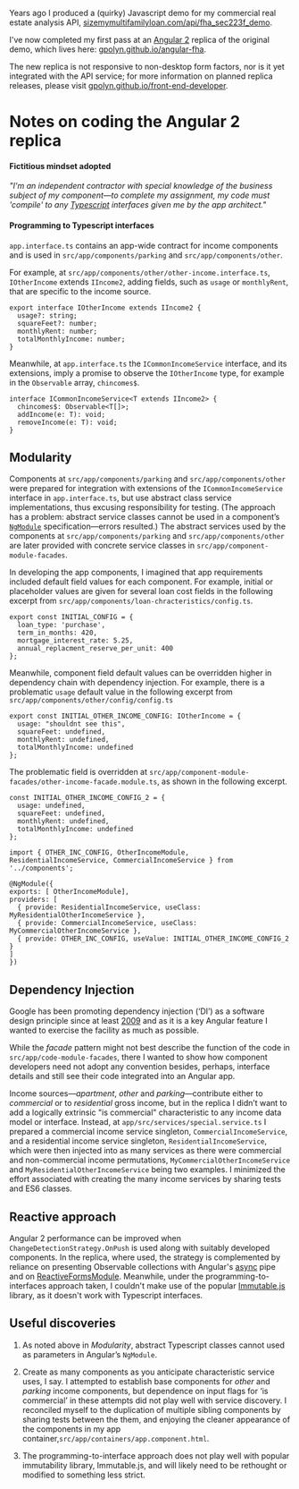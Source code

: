 Years ago I produced a (quirky) Javascript demo for my commercial real estate analysis API, [sizemymultifamilyloan.com/api/fha_sec223f_demo](http://www.sizemymultifamilyloan.com/api/fha_sec223f_demo).

I've now completed my first pass at an [Angular 2](https://angular.io/) replica of the original demo, which lives here: [gpolyn.github.io/angular-fha](https://gpolyn.github.io/angular-fha).

The new replica is not responsive to non-desktop form factors, nor is it yet integrated with the API service; for more information on planned replica releases, please visit [gpolyn.github.io/front-end-developer](https://gpolyn.github.io/front-end-developer).

# Notes on coding the Angular 2 replica

#### Fictitious mindset adopted 

_"I'm an independent contractor with special knowledge of the business subject of my component&mdash;to complete my assignment, my code must 'compile' to any [Typescript](http://www.typescriptlang.org) interfaces given me by the app architect."_ 

#### Programming to Typescript interfaces

`app.interface.ts` contains an app-wide contract for income components and is used in `src/app/components/parking` and `src/app/components/other`.

For example, at `src/app/components/other/other-income.interface.ts`, `IOtherIncome` extends `IIncome2`, adding fields, such as `usage` or `monthlyRent`, that are specific to the income source.

```
export interface IOtherIncome extends IIncome2 {
  usage?: string;
  squareFeet?: number;
  monthlyRent: number;
  totalMonthlyIncome: number;
}
```
Meanwhile, at `app.interface.ts` the `ICommonIncomeService` interface, and its extensions, imply a promise to observe the `IOtherIncome` type, for example in the `Observable` array, `chincomes$`.
```
interface ICommonIncomeService<T extends IIncome2> {
  chincomes$: Observable<T[]>; 
  addIncome(e: T): void;
  removeIncome(e: T): void;
}
```

## Modularity

Components at `src/app/components/parking` and `src/app/components/other` were prepared for integration with extensions of the `ICommonIncomeService` interface in `app.interface.ts`, but use abstract class service implementations, thus excusing responsibility for testing. (The approach has a problem: abstract service classes cannot be used in a component’s [`NgModule`](https://angular.io/docs/ts/latest/api/core/index/NgModule-interface.html) specification&mdash;errors resulted.) The abstract services used by the components at `src/app/components/parking` and `src/app/components/other` are later provided with concrete service classes in `src/app/component-module-facades`.

In developing the app components, I imagined that app requirements included default field values for each component. For example, initial or placeholder values are given for several loan cost fields in the following excerpt from `src/app/components/loan-chracteristics/config.ts`.
```
export const INITIAL_CONFIG = {
  loan_type: 'purchase',
  term_in_months: 420,
  mortgage_interest_rate: 5.25,
  annual_replacment_reserve_per_unit: 400
};
```
Meanwhile, component field default values can be overridden higher in dependency chain with dependency injection. For example, there is a problematic `usage` default value in the following excerpt from `src/app/components/other/config/config.ts`
```
export const INITIAL_OTHER_INCOME_CONFIG: IOtherIncome = {
  usage: "shouldnt see this",
  squareFeet: undefined,
  monthlyRent: undefined,
  totalMonthlyIncome: undefined
};
```
The problematic field is overridden at `src/app/component-module-facades/other-income-facade.module.ts`, as shown in the following excerpt.

```
const INITIAL_OTHER_INCOME_CONFIG_2 = {
  usage: undefined,
  squareFeet: undefined,
  monthlyRent: undefined,
  totalMonthlyIncome: undefined
};

import { OTHER_INC_CONFIG, OtherIncomeModule, ResidentialIncomeService, CommercialIncomeService } from '../components';

@NgModule({
exports: [ OtherIncomeModule],
providers: [
  { provide: ResidentialIncomeService, useClass: MyResidentialOtherIncomeService },
  { provide: CommercialIncomeService, useClass: MyCommercialOtherIncomeService },
  { provide: OTHER_INC_CONFIG, useValue: INITIAL_OTHER_INCOME_CONFIG_2 }
]
})
```
## Dependency Injection

Google has been promoting dependency injection (‘DI’) as a software design principle since at least [2009](https://www.amazon.com/Dependency-Injection-Examples-Java-Ruby/dp/193398855X) and as it is a key Angular feature I wanted to exercise the facility as much as possible. 

While the _facade_ pattern might not best describe the function of the code in `src/app/code-module-facades`, there I wanted to show how component developers need not adopt any convention besides, perhaps, interface details and still see their code integrated into an Angular app.

Income sources&mdash;_apartment_, _other_ and _parking_&mdash;contribute either to _commercial_ or to _residential_ gross income, but in the replica I didn’t want to add a logically extrinsic "is commercial" characteristic to any income data model or interface. Instead, at `app/src/services/special.service.ts` I prepared a commercial income service singleton, `CommercialIncomeService`, and a residential income service singleton, `ResidentialIncomeService`, which were then injected into as many services as there were commercial and non-commercial income permutations, `MyCommercialOtherIncomeService` and `MyResidentialOtherIncomeService` being two examples. I minimized the effort associated with creating the many income services by sharing tests and ES6 classes.

## Reactive approach

Angular 2 performance can be improved when `ChangeDetectionStrategy.OnPush` is used along with suitably developed components. In the replica, where used, the strategy is complemented by reliance on presenting Observable collections with Angular's [async](https://angular.io/docs/ts/latest/api/core/testing/index/async-function.html) pipe and on [ReactiveFormsModule](https://angular.io/docs/ts/latest/api/forms/index/ReactiveFormsModule-class.html). Meanwhile, under the programming-to-interfaces approach taken, I couldn't make use of the popular [Immutable.js](https://facebook.github.io/immutable-js) library, as it doesn't work with Typescript interfaces.

## Useful discoveries

1. As noted above in *Modularity*, abstract Typescript classes cannot used as parameters in Angular’s `NgModule`.

2. Create as many components as you anticipate characteristic service uses, I say. I attempted to establish base components for _other_ and _parking_ income components, but dependence on input flags for ‘is commercial’ in these attempts did not play well with service discovery. I reconciled myself to the duplication of multiple sibling components by sharing tests between the them, and enjoying the cleaner appearance of the components in my app container,`src/app/containers/app.component.html`.

3. The programming-to-interface approach does not play well with popular immutability library, Immutable.js, and will likely need to be rethought or modified to something less strict.
